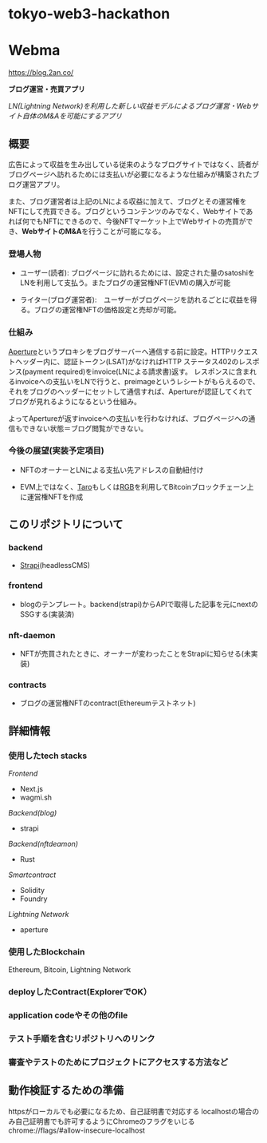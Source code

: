 # tokyo-web3-hackathon

# Webma

https://blog.2an.co/

**ブログ運営・売買アプリ**

*LN(Lightning Network)を利用した新しい収益モデルによるブログ運営・Webサイト自体のM&Aを可能にするアプリ*

## 概要

広告によって収益を生み出している従来のようなブログサイトではなく、読者がブログページへ訪れるためには支払いが必要になるような仕組みが構築されたブログ運営アプリ。

また、ブログ運営者は上記のLNによる収益に加えて、ブログとその運営権をNFTにして売買できる。ブログというコンテンツのみでなく、Webサイトであれば何でもNFTにできるので、今後NFTマーケット上でWebサイトの売買ができ、**WebサイトのM&A**を行うことが可能になる。



### 登場人物

- ユーザー(読者): ブログページに訪れるためには、設定された量のsatoshiをLNを利用して支払う。またブログの運営権NFT(EVM)の購入が可能

- ライター(ブログ運営者):　ユーザーがブログページを訪れるごとに収益を得る。ブログの運営権NFTの価格設定と売却が可能。

### 仕組み

<a href="https://docs.lightning.engineering/the-lightning-network/lsat/aperture">Aperture</a>というプロキシをブログサーバーへ通信する前に設定。HTTPリクエストヘッダー内に、認証トークン(<a hre="https://docs.lightning.engineering/the-lightning-network/lsat/lsat">LSAT</a>)がなければHTTP ステータス402のレスポンス(payment required)をinvoice(LNによる請求書)返す。
レスポンスに含まれるinvoiceへの支払いをLNで行うと、preimageというレシートがもらえるので、それをブログのヘッダーにセットして通信すれば、Apertureが認証してくれてブログが見れるようになるという仕組み。

よってApertureが返すinvoiceへの支払いを行わなければ、ブログページへの通信もできない状態＝ブログ閲覧ができない。


### 今後の展望(実装予定項目)


- NFTのオーナーとLNによる支払い先アドレスの自動紐付け

- EVM上ではなく、<a href="https://docs.lightning.engineering/the-lightning-network/taro">Taro</a>もしくは<a href="https://www.rgbfaq.com/what-is-rgb">RGB</a>を利用してBitcoinブロックチェーン上に運営権NFTを作成




## このリポジトリについて

### backend
- <a href="https://strapi.io/">Strapi</a>(headlessCMS)

### frontend
- blogのテンプレート。backend(strapi)からAPIで取得した記事を元にnextのSSGする(実装済)

### nft-daemon
- NFTが売買されたときに、オーナーが変わったことをStrapiに知らせる(未実装)


### contracts
- ブログの運営権NFTのcontract(Ethereumテストネット)

## 詳細情報

### 使用したtech stacks

*Frontend*

- Next.js
- wagmi.sh

*Backend(blog)*
- strapi

*Backend(nftdeamon)*
- Rust


*Smartcontract*
- Solidity
- Foundry

*Lightning Network*
- aperture

### 使用したBlockchain
Ethereum, Bitcoin, Lightning Network

### deployしたContract(ExplorerでOK）


### application codeやその他のfile


### テスト手順を含むリポジトリへのリンク


### 審査やテストのためにプロジェクトにアクセスする方法など


## 動作検証するための準備

httpsがローカルでも必要になるため、自己証明書で対応する
localhostの場合のみ自己証明書でも許可するようにChromeのフラグをいじる
chrome://flags/#allow-insecure-localhost
